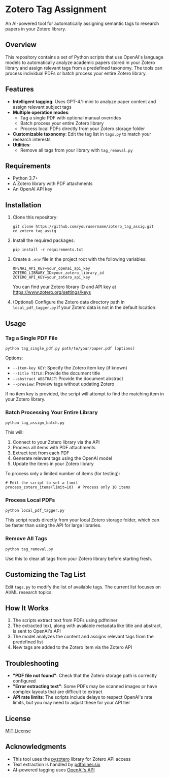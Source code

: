 # Zotero Tag Assignment

An AI-powered tool for automatically assigning semantic tags to research papers in your Zotero library.

## Overview

This repository contains a set of Python scripts that use OpenAI's language models to automatically analyze academic papers stored in your Zotero library and assign relevant tags from a predefined taxonomy. The tools can process individual PDFs or batch process your entire Zotero library.

## Features

- **Intelligent tagging**: Uses GPT-4.1-mini to analyze paper content and assign relevant subject tags
- **Multiple operation modes**:
  - Tag a single PDF with optional manual overrides
  - Batch process your entire Zotero library
  - Process local PDFs directly from your Zotero storage folder
- **Customizable taxonomy**: Edit the tag list in `tags.py` to match your research interests
- **Utilities**:
  - Remove all tags from your library with `tag_removal.py`

## Requirements

- Python 3.7+
- A Zotero library with PDF attachments
- An OpenAI API key

## Installation

1. Clone this repository:
   ```
   git clone https://github.com/yourusername/zotero_tag_assig.git
   cd zotero_tag_assig
   ```

2. Install the required packages:
   ```
   pip install -r requirements.txt
   ```

3. Create a `.env` file in the project root with the following variables:
   ```
   OPENAI_API_KEY=your_openai_api_key
   ZOTERO_LIBRARY_ID=your_zotero_library_id
   ZOTERO_API_KEY=your_zotero_api_key
   ```

   You can find your Zotero library ID and API key at https://www.zotero.org/settings/keys

4. (Optional) Configure the Zotero data directory path in `local_pdf_tagger.py` if your Zotero data is not in the default location.

## Usage

### Tag a Single PDF File

```
python tag_single_pdf.py path/to/your/paper.pdf [options]
```

Options:
- `--item-key KEY`: Specify the Zotero item key (if known)
- `--title TITLE`: Provide the document title
- `--abstract ABSTRACT`: Provide the document abstract
- `--preview`: Preview tags without updating Zotero

If no item key is provided, the script will attempt to find the matching item in your Zotero library.

### Batch Processing Your Entire Library

```
python tag_assigm_batch.py
```

This will:
1. Connect to your Zotero library via the API
2. Process all items with PDF attachments
3. Extract text from each PDF
4. Generate relevant tags using the OpenAI model
5. Update the items in your Zotero library

To process only a limited number of items (for testing):

```
# Edit the script to set a limit
process_zotero_items(limit=10)  # Process only 10 items
```

### Process Local PDFs

```
python local_pdf_tagger.py
```

This script reads directly from your local Zotero storage folder, which can be faster than using the API for large libraries.

### Remove All Tags

```
python tag_removal.py
```

Use this to clear all tags from your Zotero library before starting fresh.

## Customizing the Tag List

Edit `tags.py` to modify the list of available tags. The current list focuses on AI/ML research topics.

## How It Works

1. The scripts extract text from PDFs using pdfminer
2. The extracted text, along with available metadata like title and abstract, is sent to OpenAI's API
3. The model analyzes the content and assigns relevant tags from the predefined list
4. New tags are added to the Zotero item via the Zotero API

## Troubleshooting

- **"PDF file not found"**: Check that the Zotero storage path is correctly configured
- **"Error extracting text"**: Some PDFs may be scanned images or have complex layouts that are difficult to extract
- **API rate limits**: The scripts include delays to respect OpenAI's rate limits, but you may need to adjust these for your API tier

## License

[MIT License](LICENSE)

## Acknowledgments

- This tool uses the [pyzotero](https://github.com/urschrei/pyzotero) library for Zotero API access
- Text extraction is handled by [pdfminer.six](https://github.com/pdfminer/pdfminer.six)
- AI-powered tagging uses [OpenAI's API](https://openai.com/blog/openai-api) 